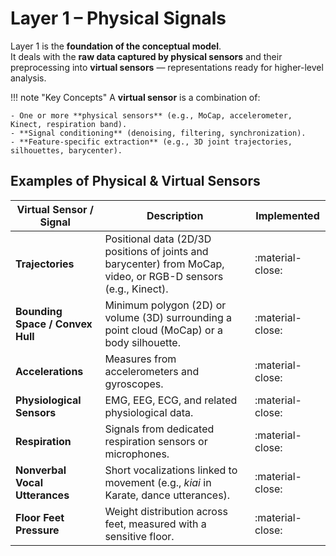 # Layer 1 – Physical Signals

Layer 1 is the **foundation of the conceptual model**.  
It deals with the **raw data captured by physical sensors** and their preprocessing into **virtual sensors** — representations ready for higher-level analysis.

!!! note "Key Concepts"
    A **virtual sensor** is a combination of:

    - One or more **physical sensors** (e.g., MoCap, accelerometer, Kinect, respiration band).  
    - **Signal conditioning** (denoising, filtering, synchronization).  
    - **Feature-specific extraction** (e.g., 3D joint trajectories, silhouettes, barycenter).  

## Examples of Physical & Virtual Sensors

| Virtual Sensor / Signal          | Description                                                                                                    | Implemented      |
|----------------------------------|----------------------------------------------------------------------------------------------------------------|------------------|
| **Trajectories**                 | Positional data (2D/3D positions of joints and barycenter) from MoCap, video, or RGB-D sensors (e.g., Kinect). | :material-close: |
| **Bounding Space / Convex Hull** | Minimum polygon (2D) or volume (3D) surrounding a point cloud (MoCap) or a body silhouette.                    | :material-close: |
| **Accelerations**                | Measures from accelerometers and gyroscopes.                                                                   | :material-close: |
| **Physiological Sensors**        | EMG, EEG, ECG, and related physiological data.                                                                 | :material-close: |
| **Respiration**                  | Signals from dedicated respiration sensors or microphones.                                                     | :material-close: |
| **Nonverbal Vocal Utterances**   | Short vocalizations linked to movement (e.g., *kiai* in Karate, dance utterances).                             | :material-close: |
| **Floor Feet Pressure**          | Weight distribution across feet, measured with a sensitive floor.                                              | :material-close: |
